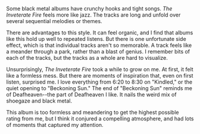 Some black metal albums have crunchy hooks and tight songs. *The Inveterate Fire* feels more like
jazz. The tracks are long and unfold over several sequential melodies or themes.

There are advantages to this style. It can feel organic, and I find that albums like this hold up
well to repeated listens. But there is one unfortunate side effect, which is that individual tracks aren't so memorable. A track feels like a meander through a park, rather than a blast of genius. I remember bits of
each of the tracks, but the tracks as a whole are hard to visualize.

Unsurprisingly, *The Inveterate Fire* took a while to grow on me. At first, it felt like a formless mess. But
there are moments of inspiration that, even on first listen, surprised me. I love everything from
6:20 to 8:30 on "Kindled," or the quiet opening to "Beckoning Sun." The end of
"Beckoning Sun" reminds me of Deafheaven--the part of Deafheaven I like. It nails the weird mix of
shoegaze and black metal.

This album is too formless and meandering to get the highest possible rating from me, but I think
it conjured a compelling atmosphere, and had lots of moments that captured my attention.
